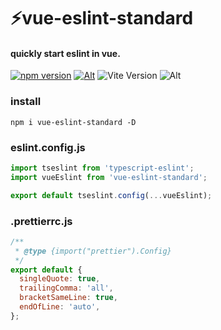 # ⚡vue-eslint-standard

#### quickly start eslint in vue.
[![npm version](https://img.shields.io/npm/v/vue-eslint-standard.svg?style=flat-square)](https://www.npmjs.com/package/vue-eslint-standard)
[![Alt](https://img.shields.io/npm/dt/vue-eslint-standard?style=flat-square)](https://npmcharts.com/compare/vue-eslint-standard?minimal=true)
![Vite Version](https://img.shields.io/badge/eslint->=9.0.0-brightgreen.svg?style=flat-square)
![Alt](https://img.shields.io/github/license/mivui/vue-eslint-standard?style=flat-square)


### install

```shell
npm i vue-eslint-standard -D
```

### eslint.config.js

```js
import tseslint from 'typescript-eslint';
import vueEslint from 'vue-eslint-standard';

export default tseslint.config(...vueEslint);

```

### .prettierrc.js

```js
/**
 * @type {import("prettier").Config}
 */
export default {
  singleQuote: true,
  trailingComma: 'all',
  bracketSameLine: true,
  endOfLine: 'auto',
};

```
